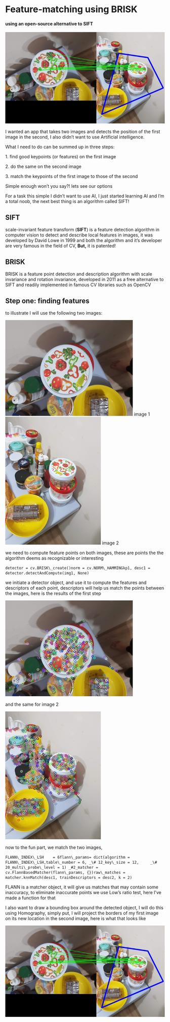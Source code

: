 Feature-matching using BRISK
============================


#### using an open-source alternative to SIFT

<img src="match.jpg">



I wanted an app that takes two images and detects the position of the first image in the second, I also didn’t want to use Artificial intelligence.

What I need to do can be summed up in three steps:

1\. find good keypoints (or features) on the first image

2\. do the same on the second image

3\. match the keypoints of the first image to those of the second


Simple enough won’t you say?! lets see our options

For a task this simple I didn’t want to use AI, I just started learning AI and I’m a total noob, the next best thing is an algorithm called SIFT!

**SIFT**
--------

scale-invariant feature transform (**SIFT**) is a feature detection algorithm in computer vision to detect and describe local features in images, it was developed by David Lowe in 1999 and both the algorithm and it’s developer are very famous in the field of CV, **But,** it is patented!

**BRISK**
---------

BRISK is a feature point detection and description algorithm with scale invariance and rotation invariance, developed in 2011 as a free alternative to SIFT and readily implemented in famous CV libraries such as OpenCV

Step one: finding features
--------------------------

to illustrate I will use the following two images:

<img src="images\img1.jpg">
image 1

<img src="images\img2.jpg">
image 2

we need to compute feature points on both images, these are points the the algorithm deems as recognizable or interesting

```
detector = cv.BRISK\_create()norm = cv.NORM\_HAMMINGkp1, desc1 = detector.detectAndCompute(img1, None)
```

we initiate a detector object, and use it to compute the features and descriptors of each point, descriptors will help us match the points between the images, here is the results of the first step

<img src="features1.jpg">

and the same for image 2

<img src="features2.jpg">


now to the fun part, we match the two images,

```
FLANN\_INDEX\_LSH    = 6flann\_params= dict(algorithm = FLANN\_INDEX\_LSH,table\_number = 6, _\# 12_key\_size = 12,     _\# 20_multi\_probe\_level = 1) _#2_matcher = cv.FlannBasedMatcher(flann\_params, {})raw\_matches = matcher.knnMatch(desc1, trainDescriptors = desc2, k = 2)
```

FLANN is a matcher object, it will give us matches that may contain some inaccuracy, to eliminate inaccurate points we use Low’s ratio test, here I’ve made a function for that

I also want to draw a bounding box around the detected object, I will do this using Homography, simply put, I will project the borders of my first image on its new location in the second image, here is what that looks like

<img src="match.jpg">

